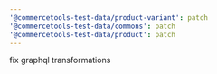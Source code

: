 ```yaml
---
'@commercetools-test-data/product-variant': patch
'@commercetools-test-data/commons': patch
'@commercetools-test-data/product': patch
---
```


fix graphql transformations
